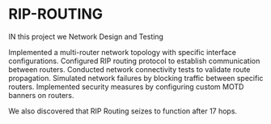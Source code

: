 # RIP-ROUTING

IN this project we
Network Design and Testing

Implemented a multi-router network topology with specific interface configurations.
Configured RIP routing protocol to establish communication between routers.
Conducted network connectivity tests to validate route propagation.
Simulated network failures by blocking traffic between specific routers.
Implemented security measures by configuring custom MOTD banners on routers.

We also discovered that RIP Routing seizes to function  after 17 hops.
